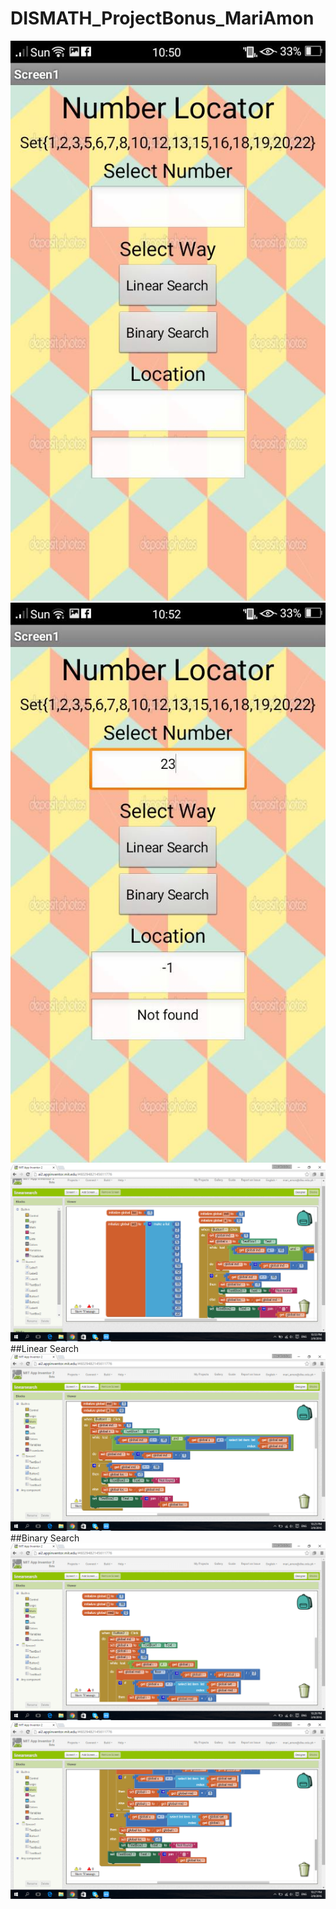 # DISMATH_ProjectBonus_MariAmon
![filename](5.jpg)
![filename](6.jpg)
![filename](1.png)
##Linear Search
![filename](2.png)
##Binary Search
![filename](3.png)
![filename](4.png)
